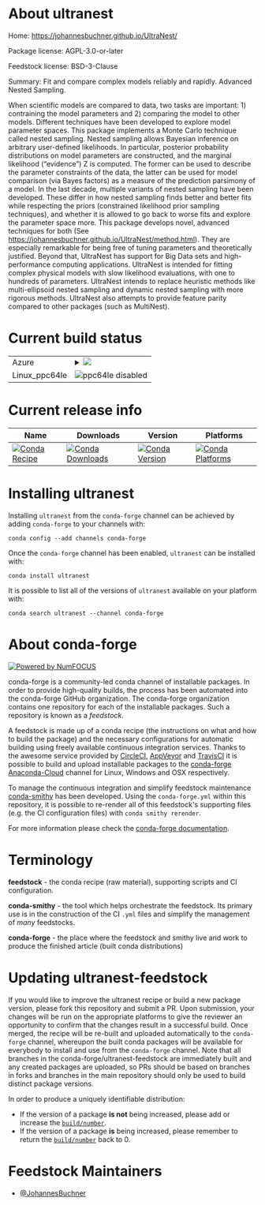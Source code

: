 About ultranest
===============

Home: https://johannesbuchner.github.io/UltraNest/

Package license: AGPL-3.0-or-later

Feedstock license: BSD-3-Clause

Summary: Fit and compare complex models reliably and rapidly. Advanced Nested Sampling.

When scientific models are compared to data, two tasks are important: 1) contraining the model parameters and 2) comparing the model to other models. Different techniques have been developed to explore model parameter spaces. This package implements a Monte Carlo technique called nested sampling.
Nested sampling allows Bayesian inference on arbitrary user-defined likelihoods. In particular, posterior probability distributions on model parameters are constructed, and the marginal likelihood (“evidence”) Z is computed. The former can be used to describe the parameter constraints of the data, the latter can be used for model comparison (via Bayes factors) as a measure of the prediction parsimony of a model.
In the last decade, multiple variants of nested sampling have been developed. These differ in how nested sampling finds better and better fits while respecting the priors (constrained likelihood prior sampling techniques), and whether it is allowed to go back to worse fits and explore the parameter space more.
This package develops novel, advanced techniques for both (See https://johannesbuchner.github.io/UltraNest/method.html). They are especially remarkable for being free of tuning parameters and theoretically justified. Beyond that, UltraNest has support for Big Data sets and high-performance computing applications.
UltraNest is intended for fitting complex physical models with slow likelihood evaluations, with one to hundreds of parameters. UltraNest intends to replace heuristic methods like multi-ellipsoid nested sampling and dynamic nested sampling with more rigorous methods. UltraNest also attempts to provide feature parity compared to other packages (such as MultiNest).


Current build status
====================


<table>
    
  <tr>
    <td>Azure</td>
    <td>
      <details>
        <summary>
          <a href="https://dev.azure.com/conda-forge/feedstock-builds/_build/latest?definitionId=8997&branchName=master">
            <img src="https://dev.azure.com/conda-forge/feedstock-builds/_apis/build/status/ultranest-feedstock?branchName=master">
          </a>
        </summary>
        <table>
          <thead><tr><th>Variant</th><th>Status</th></tr></thead>
          <tbody><tr>
              <td>linux_python3.6.____cpython</td>
              <td>
                <a href="https://dev.azure.com/conda-forge/feedstock-builds/_build/latest?definitionId=8997&branchName=master">
                  <img src="https://dev.azure.com/conda-forge/feedstock-builds/_apis/build/status/ultranest-feedstock?branchName=master&jobName=linux&configuration=linux_python3.6.____cpython" alt="variant">
                </a>
              </td>
            </tr><tr>
              <td>linux_python3.7.____cpython</td>
              <td>
                <a href="https://dev.azure.com/conda-forge/feedstock-builds/_build/latest?definitionId=8997&branchName=master">
                  <img src="https://dev.azure.com/conda-forge/feedstock-builds/_apis/build/status/ultranest-feedstock?branchName=master&jobName=linux&configuration=linux_python3.7.____cpython" alt="variant">
                </a>
              </td>
            </tr><tr>
              <td>linux_python3.8.____cpython</td>
              <td>
                <a href="https://dev.azure.com/conda-forge/feedstock-builds/_build/latest?definitionId=8997&branchName=master">
                  <img src="https://dev.azure.com/conda-forge/feedstock-builds/_apis/build/status/ultranest-feedstock?branchName=master&jobName=linux&configuration=linux_python3.8.____cpython" alt="variant">
                </a>
              </td>
            </tr><tr>
              <td>osx_python3.6.____cpython</td>
              <td>
                <a href="https://dev.azure.com/conda-forge/feedstock-builds/_build/latest?definitionId=8997&branchName=master">
                  <img src="https://dev.azure.com/conda-forge/feedstock-builds/_apis/build/status/ultranest-feedstock?branchName=master&jobName=osx&configuration=osx_python3.6.____cpython" alt="variant">
                </a>
              </td>
            </tr><tr>
              <td>osx_python3.7.____cpython</td>
              <td>
                <a href="https://dev.azure.com/conda-forge/feedstock-builds/_build/latest?definitionId=8997&branchName=master">
                  <img src="https://dev.azure.com/conda-forge/feedstock-builds/_apis/build/status/ultranest-feedstock?branchName=master&jobName=osx&configuration=osx_python3.7.____cpython" alt="variant">
                </a>
              </td>
            </tr><tr>
              <td>osx_python3.8.____cpython</td>
              <td>
                <a href="https://dev.azure.com/conda-forge/feedstock-builds/_build/latest?definitionId=8997&branchName=master">
                  <img src="https://dev.azure.com/conda-forge/feedstock-builds/_apis/build/status/ultranest-feedstock?branchName=master&jobName=osx&configuration=osx_python3.8.____cpython" alt="variant">
                </a>
              </td>
            </tr><tr>
              <td>win_python3.6.____cpython</td>
              <td>
                <a href="https://dev.azure.com/conda-forge/feedstock-builds/_build/latest?definitionId=8997&branchName=master">
                  <img src="https://dev.azure.com/conda-forge/feedstock-builds/_apis/build/status/ultranest-feedstock?branchName=master&jobName=win&configuration=win_python3.6.____cpython" alt="variant">
                </a>
              </td>
            </tr><tr>
              <td>win_python3.7.____cpython</td>
              <td>
                <a href="https://dev.azure.com/conda-forge/feedstock-builds/_build/latest?definitionId=8997&branchName=master">
                  <img src="https://dev.azure.com/conda-forge/feedstock-builds/_apis/build/status/ultranest-feedstock?branchName=master&jobName=win&configuration=win_python3.7.____cpython" alt="variant">
                </a>
              </td>
            </tr><tr>
              <td>win_python3.8.____cpython</td>
              <td>
                <a href="https://dev.azure.com/conda-forge/feedstock-builds/_build/latest?definitionId=8997&branchName=master">
                  <img src="https://dev.azure.com/conda-forge/feedstock-builds/_apis/build/status/ultranest-feedstock?branchName=master&jobName=win&configuration=win_python3.8.____cpython" alt="variant">
                </a>
              </td>
            </tr>
          </tbody>
        </table>
      </details>
    </td>
  </tr>
  <tr>
    <td>Linux_ppc64le</td>
    <td>
      <img src="https://img.shields.io/badge/ppc64le-disabled-lightgrey.svg" alt="ppc64le disabled">
    </td>
  </tr>
</table>

Current release info
====================

| Name | Downloads | Version | Platforms |
| --- | --- | --- | --- |
| [![Conda Recipe](https://img.shields.io/badge/recipe-ultranest-green.svg)](https://anaconda.org/conda-forge/ultranest) | [![Conda Downloads](https://img.shields.io/conda/dn/conda-forge/ultranest.svg)](https://anaconda.org/conda-forge/ultranest) | [![Conda Version](https://img.shields.io/conda/vn/conda-forge/ultranest.svg)](https://anaconda.org/conda-forge/ultranest) | [![Conda Platforms](https://img.shields.io/conda/pn/conda-forge/ultranest.svg)](https://anaconda.org/conda-forge/ultranest) |

Installing ultranest
====================

Installing `ultranest` from the `conda-forge` channel can be achieved by adding `conda-forge` to your channels with:

```
conda config --add channels conda-forge
```

Once the `conda-forge` channel has been enabled, `ultranest` can be installed with:

```
conda install ultranest
```

It is possible to list all of the versions of `ultranest` available on your platform with:

```
conda search ultranest --channel conda-forge
```


About conda-forge
=================

[![Powered by NumFOCUS](https://img.shields.io/badge/powered%20by-NumFOCUS-orange.svg?style=flat&colorA=E1523D&colorB=007D8A)](http://numfocus.org)

conda-forge is a community-led conda channel of installable packages.
In order to provide high-quality builds, the process has been automated into the
conda-forge GitHub organization. The conda-forge organization contains one repository
for each of the installable packages. Such a repository is known as a *feedstock*.

A feedstock is made up of a conda recipe (the instructions on what and how to build
the package) and the necessary configurations for automatic building using freely
available continuous integration services. Thanks to the awesome service provided by
[CircleCI](https://circleci.com/), [AppVeyor](https://www.appveyor.com/)
and [TravisCI](https://travis-ci.com/) it is possible to build and upload installable
packages to the [conda-forge](https://anaconda.org/conda-forge)
[Anaconda-Cloud](https://anaconda.org/) channel for Linux, Windows and OSX respectively.

To manage the continuous integration and simplify feedstock maintenance
[conda-smithy](https://github.com/conda-forge/conda-smithy) has been developed.
Using the ``conda-forge.yml`` within this repository, it is possible to re-render all of
this feedstock's supporting files (e.g. the CI configuration files) with ``conda smithy rerender``.

For more information please check the [conda-forge documentation](https://conda-forge.org/docs/).

Terminology
===========

**feedstock** - the conda recipe (raw material), supporting scripts and CI configuration.

**conda-smithy** - the tool which helps orchestrate the feedstock.
                   Its primary use is in the construction of the CI ``.yml`` files
                   and simplify the management of *many* feedstocks.

**conda-forge** - the place where the feedstock and smithy live and work to
                  produce the finished article (built conda distributions)


Updating ultranest-feedstock
============================

If you would like to improve the ultranest recipe or build a new
package version, please fork this repository and submit a PR. Upon submission,
your changes will be run on the appropriate platforms to give the reviewer an
opportunity to confirm that the changes result in a successful build. Once
merged, the recipe will be re-built and uploaded automatically to the
`conda-forge` channel, whereupon the built conda packages will be available for
everybody to install and use from the `conda-forge` channel.
Note that all branches in the conda-forge/ultranest-feedstock are
immediately built and any created packages are uploaded, so PRs should be based
on branches in forks and branches in the main repository should only be used to
build distinct package versions.

In order to produce a uniquely identifiable distribution:
 * If the version of a package **is not** being increased, please add or increase
   the [``build/number``](https://conda.io/docs/user-guide/tasks/build-packages/define-metadata.html#build-number-and-string).
 * If the version of a package **is** being increased, please remember to return
   the [``build/number``](https://conda.io/docs/user-guide/tasks/build-packages/define-metadata.html#build-number-and-string)
   back to 0.

Feedstock Maintainers
=====================

* [@JohannesBuchner](https://github.com/JohannesBuchner/)


